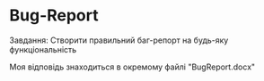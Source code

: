 # Bug-Report

Завдання: Створити правильний баг-репорт на будь-яку функціональність 

Моя відповідь знаходиться в окремому файлі "BugReport.docx"

